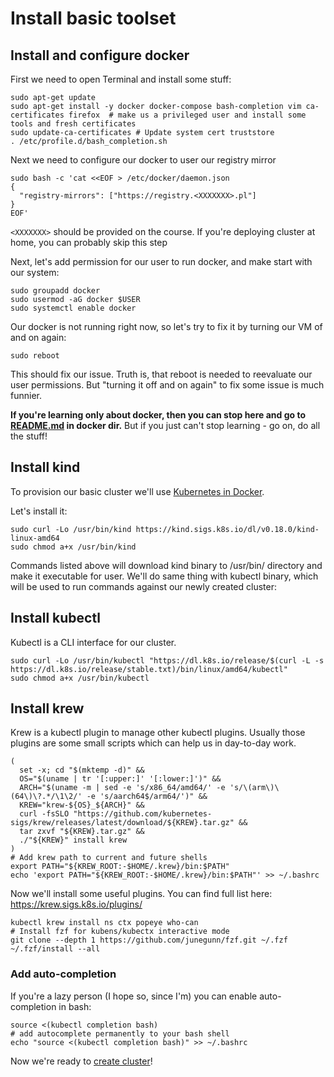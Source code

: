 # Install basic toolset

## Install and configure docker

First we need to open Terminal and install some stuff:

```shell
sudo apt-get update
sudo apt-get install -y docker docker-compose bash-completion vim ca-certificates firefox  # make us a privileged user and install some tools and fresh certificates
sudo update-ca-certificates # Update system cert truststore
. /etc/profile.d/bash_completion.sh
```

Next we need to configure our docker to user our registry mirror

```shell
sudo bash -c 'cat <<EOF > /etc/docker/daemon.json
{
  "registry-mirrors": ["https://registry.<XXXXXXX>.pl"]
}
EOF'
```

`<XXXXXXX>` should be provided on the course. If you're deploying cluster at home, you can probably skip this step

Next, let's add permission for our user to run docker, and make start with our system:
```shell
sudo groupadd docker
sudo usermod -aG docker $USER
sudo systemctl enable docker
```

Our docker is not running right now, so let's try to fix it by turning our VM of and on again:
```shell
sudo reboot
```

This should fix our issue. Truth is, that reboot is needed to reevaluate our user permissions. But "turning it off and on again" to fix some issue is much funnier. 

**If you're learning only about docker, then you can stop here and go to [README.md](docker/README.md) in docker dir.** But if you just can't stop learning - go on, do all the stuff!

## Install kind

To provision our basic cluster we'll use [Kubernetes in Docker](https://kind.sigs.k8s.io/).

Let's install it:
```shell
sudo curl -Lo /usr/bin/kind https://kind.sigs.k8s.io/dl/v0.18.0/kind-linux-amd64
sudo chmod a+x /usr/bin/kind
```
Commands listed above will download kind binary to /usr/bin/ directory and make it executable for user. We'll do same thing with kubectl binary, which will be used to run commands against our newly created cluster:

## Install kubectl
Kubectl is a CLI interface for our cluster.

```shell
sudo curl -Lo /usr/bin/kubectl "https://dl.k8s.io/release/$(curl -L -s https://dl.k8s.io/release/stable.txt)/bin/linux/amd64/kubectl"
sudo chmod a+x /usr/bin/kubectl
```

## Install krew
Krew is a kubectl plugin to manage other kubectl plugins. Usually those plugins are some small scripts which can help us in day-to-day work.
```shell
(
  set -x; cd "$(mktemp -d)" &&
  OS="$(uname | tr '[:upper:]' '[:lower:]')" &&
  ARCH="$(uname -m | sed -e 's/x86_64/amd64/' -e 's/\(arm\)\(64\)\?.*/\1\2/' -e 's/aarch64$/arm64/')" &&
  KREW="krew-${OS}_${ARCH}" &&
  curl -fsSLO "https://github.com/kubernetes-sigs/krew/releases/latest/download/${KREW}.tar.gz" &&
  tar zxvf "${KREW}.tar.gz" &&
  ./"${KREW}" install krew
)
# Add krew path to current and future shells
export PATH="${KREW_ROOT:-$HOME/.krew}/bin:$PATH"
echo 'export PATH="${KREW_ROOT:-$HOME/.krew}/bin:$PATH"' >> ~/.bashrc
```

Now we'll install some useful plugins. You can find full list here: https://krew.sigs.k8s.io/plugins/ 
```shell
kubectl krew install ns ctx popeye who-can
# Install fzf for kubens/kubectx interactive mode
git clone --depth 1 https://github.com/junegunn/fzf.git ~/.fzf
~/.fzf/install --all
```
### Add auto-completion

If you're a lazy person (I hope so, since I'm) you can enable auto-completion in bash:
```shell
source <(kubectl completion bash) 
# add autocomplete permanently to your bash shell
echo "source <(kubectl completion bash)" >> ~/.bashrc
```


Now we're ready to [create cluster](DEPLOY_CLUSTER.md)!